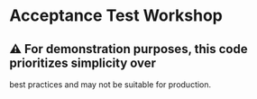# Acceptance Test Workshop

## :warning: For demonstration purposes, this code prioritizes simplicity over
best practices and may not be suitable for production.
